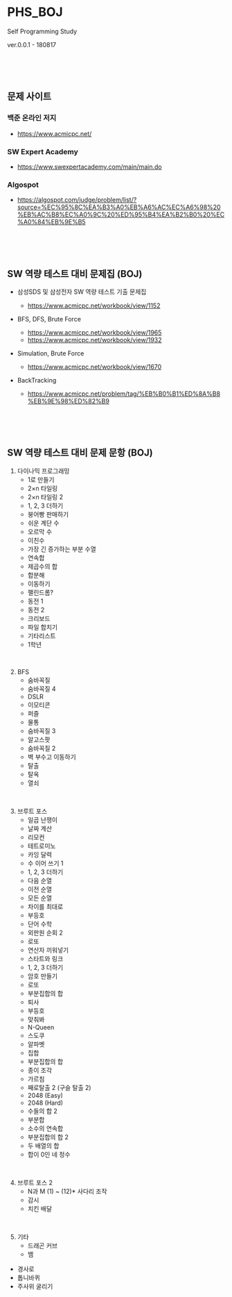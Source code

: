 # PHS_BOJ

Self Programming Study

ver.0.0.1 - 180817

<br>
<br>
<br>

## 문제 사이트

### 백준 온라인 저지
* https://www.acmicpc.net/


### SW Expert Academy
* https://www.swexpertacademy.com/main/main.do 


### Algospot
* https://algospot.com/judge/problem/list/?source=%EC%95%8C%EA%B3%A0%EB%A6%AC%EC%A6%98%20%EB%AC%B8%EC%A0%9C%20%ED%95%B4%EA%B2%B0%20%EC%A0%84%EB%9E%B5

<br>
<br>
<br>

## SW 역량 테스트 대비 문제집 (BOJ)

* 삼성SDS 및 삼성전자 SW 역량 테스트 기출 문제집
  * https://www.acmicpc.net/workbook/view/1152


* BFS, DFS, Brute Force
  * https://www.acmicpc.net/workbook/view/1965
  * https://www.acmicpc.net/workbook/view/1932


* Simulation, Brute Force
  * https://www.acmicpc.net/workbook/view/1670


* BackTracking
  * https://www.acmicpc.net/problem/tag/%EB%B0%B1%ED%8A%B8%EB%9E%98%ED%82%B9

<br>
<br>
<br> 

## SW 역량 테스트 대비 문제 문항 (BOJ) 

1. 다이나믹 프로그래밍 
   * 1로 만들기
   * 2×n 타일링
   * 2×n 타일링 2
   * 1, 2, 3 더하기
   *  붕어빵 판매하기
   * 쉬운 계단 수
   *  오르막 수
   *  이친수
   *  가장 긴 증가하는 부분 수열
   *  연속합
   *  제곱수의 합
   *  합분해
   *  이동하기
   *  팰린드롬?
   *  동전 1
   *  동전 2
   *  크리보드
   *  파일 합치기
   *  기타리스트
   *  1학년
  
<br> 

2. BFS 
   *  숨바꼭질
   *  숨바꼭질 4
   *  DSLR
   *  이모티콘
   *  퍼즐
   *  물통
   *  숨바꼭질 3
   *  알고스팟
   *  숨바꼭질 2
   *  벽 부수고 이동하기
   *  탈출
   *  탈옥
   *  열쇠
  
<br>

3. 브루트 포스 
   * 일곱 난쟁이
   * 날짜 계산
   *  리모컨
   *  테트로미노
   *  카잉 달력
   *  수 이어 쓰기 1
   *  1, 2, 3 더하기
   *  다음 순열
   *  이전 순열
   * 모든 순열
   *  차이를 최대로
   *  부등호
   *  단어 수학
   *  외판원 순회 2
   *  로또
   * 연산자 끼워넣기
   *  스타트와 링크
   *  1, 2, 3 더하기
   *  암호 만들기
   * 로또
   *  부분집합의 합
   *  퇴사
   * 부등호
   *  맞춰봐
   * N-Queen
   * 스도쿠
   * 알파벳
   * 집합
   * 부분집합의 합
   * 종이 조각
   * 가르침
   * 째로탈출 2 (구슬 탈출 2)
   * 2048 (Easy)
   * 2048 (Hard)
   * 수들의 합 2
   * 부분합
   * 소수의 연속합
   * 부분집합의 합 2
   * 두 배열의 합
   * 합이 0인 네 정수
  
<br>

4. 브루트 포스 2 
   * N과 M (1) ~ (12)*  사다리 조작
   * 감시
   * 치킨 배달
  
<br>

5. 기타 
   * 드래곤 커브
   * 뱀
  * 경사로
  * 톱니바퀴
  * 주사위 굴리기
